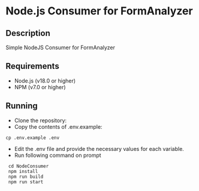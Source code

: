 # Node.js Consumer for FormAnalyzer

## Description

Simple NodeJS Consumer for FormAnalyzer

## Requirements

- Node.js (v18.0 or higher)
- NPM (v7.0 or higher)

## Running

- Clone the repository:
- Copy the contents of .env.example:

```
cp .env.example .env
```

- Edit the .env file and provide the necessary values for each variable.
- Run following command on prompt

```
 cd NodeConsumer
 npm install
 npm run build
 npm run start
```
